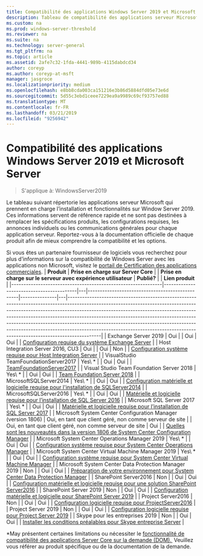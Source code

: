 ```yaml
---
title: Compatibilité des applications Windows Server 2019 et Microsoft Server
description: Tableau de compatibilité des applications serveur Microsoft et Windows Server 2019
ms.custom: na
ms.prod: windows-server-threshold
ms.reviewer: na
ms.suite: na
ms.technology: server-general
ms.tgt_pltfrm: na
ms.topic: article
ms.assetid: 2afe7c32-1fda-4441-989b-4115dabdcd34
author: coreyp
ms.author: coreyp-at-msft
manager: jasgroce
ms.localizationpriority: medium
ms.openlocfilehash: e8bb8cda003ca151216e3b86d5884dfd05e73e6d
ms.sourcegitcommit: 5d55c3ebd1ceee7229ea9a9989c69cf93757ed88
ms.translationtype: MT
ms.contentlocale: fr-FR
ms.lasthandoff: 03/21/2019
ms.locfileid: "9256942"
---
```

# Compatibilité des applications Windows Server 2019 et Microsoft Server

>S'applique à: WindowsServer2019

Le tableau suivant répertorie les applications serveur Microsoft qui prennent en charge l’installation et fonctionnalités sur Window Server 2019. Ces informations servent de référence rapide et ne sont pas destinées à remplacer les spécifications produits, les configurations requises, les annonces individuels ou les communications générales pour chaque application serveur. Reportez-vous à la documentation officielle de chaque produit afin de mieux comprendre la compatibilité et les options.

Si vous êtes un partenaire fournisseur de logiciels vous recherchez pour plus d’informations sur la compatibilité de Windows Server avec les applications non Microsoft, visitez le [portail de Certification des applications commerciales](https://commercialappcertification.microsoft.com/).
| **Produit**                                                  | **Prise en charge sur Server Core**             |   | **Prise en charge sur le serveur avec expérience utilisateur** | **Publié?** |   | **Lien produit**                                                                                                                                                                                                                                                                                                                                                                                                                                                                             |
|--------------------------------------------------------------|------------------------------------------|---|-------------------------------------------------|---------------|---|--------------------------------------------------------------------------------------------------------------------------------------------------------------------------------------------------------------------------------------------------------------------------------------------------------------------------------------------------------------------------------------------------------------------------------------------------------------------------------------------------|
| Exchange Server 2019                                         | Oui                                      |   | Oui                                             | Oui           |   | [Configuration requise du système Exchange Server](https://docs.microsoft.com/Exchange/plan-and-deploy/system-requirements?view=exchserver-2019)                                                                        |
| Host Integration Server 2016, CU3                            | Oui                                      |   | Oui                                             | Non            |   | [Configuration système requise pour Host Integration Server](https://docs.microsoft.com/host-integration-server/install-and-config-guides/system-requirements)                                                            |
| VisualStudio TeamFoundationServer2017                    | Yes\ *                                    |   | Oui                                             | Oui           |   | [TeamFoundationServer2017](https://docs.microsoft.com/tfs/server/requirements?view=vsts)                                                                                                                |
| Visual Studio Team Foundation Server 2018                    | Yes\ *                                    |   | Oui                                             | Oui           |   | [Team Foundation Server 2018](https://docs.microsoft.com/tfs/server/requirements?view=vsts)                                                                                                                  |
| MicrosoftSQLServer2014                                    | Yes\ *                                    |   | Oui                                             | Oui           |   | [Configuration matérielle et logicielle requise pour l'installation de SQLServer2014](https://docs.microsoft.com/sql/sql-server/install/hardware-and-software-requirements-for-installing-sql-server?view=sql-server-2014)   |
| MicrosoftSQLServer2016                                    | Yes\ *                                    |   | Oui                                             | Oui           |   | [Matérielle et logicielle requise pour l’installation de SQL Server 2016](https://docs.microsoft.com/sql/sql-server/install/hardware-and-software-requirements-for-installing-sql-server?view=sql-server-2016)   |
| Microsoft SQL Server 2017                                    | Yes\ *                                    |   | Oui                                             | Oui           |   | [Matérielle et logicielle requise pour l’installation de SQL Server 2017](https://docs.microsoft.com/sql/sql-server/install/hardware-and-software-requirements-for-installing-sql-server?view=sql-server-2017) |
| Microsoft System Center Configuration Manager (version 1806) | Oui, en tant que client géré, non comme serveur de site |   | Oui, en tant que client géré, non comme serveur de site        | Oui           |   | [Quelles sont les nouveautés dans la version 1806 de System Center Configuration Manager](https://docs.microsoft.com/sccm/core/plan-design/changes/whats-new-in-version-1806)                                                    |
| Microsoft System Center Operations Manager 2019              | Yes\ *                                    |   | Oui                                             | Oui           |   | [Configuration système requise pour System Center Operations Manager](https://docs.microsoft.com/system-center/scom/plan-system-requirements)                                                                                                      |
| Microsoft System Center Virtual Machine Manager 2019         | Yes\ *                                    |   | Oui                                             | Oui           |   | [Configuration système requise pour System Center Virtual Machine Manager](https://docs.microsoft.com/system-center/vmm/system-requirements)                                                                                                      |
| Microsoft System Center Data Protection Manager 2019         | Non                                       |   | Oui                                             | Oui           |   | [Préparation de votre environnement pour System Center Data Protection Manager](https://docs.microsoft.com/system-center/dpm/prepare-environment-for-dpm?view=sc-dpm-2019)                                                                                                      |
| SharePoint Server2016                                       | Non                                       |   | Oui                                             | Oui           |   | [Configuration matérielle et logicielle requise pour une solution SharePoint Server2016](https://docs.microsoft.com/SharePoint/install/hardware-and-software-requirements)                                                                |
| SharePoint Server 2019                                       | Non                                       |   | Oui                                             | Oui           |   | [Configuration matérielle et logicielle pour SharePoint Server 2019](https://docs.microsoft.com/sharepoint/install/hardware-and-software-requirements-2019)                                                       |
| Project Server2016                                          | Non                                       |   | Oui                                             | Oui           |   | [Configuration logicielle requise pour ProjectServer2016](https://docs.microsoft.com/project/software-requirements-for-project-server-2016)                                                                                |
| Project Server 2019                                          | Non                                       |   | Oui                                             | Oui           |   | [Configuration logicielle requise pour Project Server 2019](https://docs.microsoft.com/project/software-requirements-for-project-server-2019)                                                                          |
| Skype pour les entreprises 2019                                      | Non                                       |   | Oui                                             | Oui           |   | [Installer les conditions préalables pour Skype entreprise Server](https://docs.microsoft.com/skypeforbusiness/deploy/install/install-prerequisites)                                                                          |

\*May présentent certaines limitations ou nécessiter le [fonctionnalité de compatibilité des applications Server Core sur la demande (DOM). ](install-fod-19.md)
Veuillez vous référer au produit spécifique ou de la documentation de la demande.
